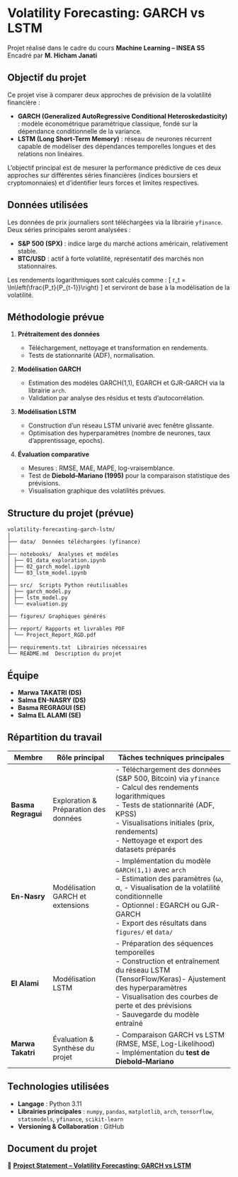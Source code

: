 # Volatility Forecasting: GARCH vs LSTM

Projet réalisé dans le cadre du cours **Machine Learning – INSEA S5**  
Encadré par **M. Hicham Janati**


## Objectif du projet

Ce projet vise à comparer deux approches de prévision de la volatilité financière :

- **GARCH (Generalized AutoRegressive Conditional Heteroskedasticity)** : modèle économétrique paramétrique classique, fondé sur la dépendance conditionnelle de la variance.
- **LSTM (Long Short-Term Memory)** : réseau de neurones récurrent capable de modéliser des dépendances temporelles longues et des relations non linéaires.

L’objectif principal est de mesurer la performance prédictive de ces deux approches sur différentes séries financières (indices boursiers et cryptomonnaies) et d’identifier leurs forces et limites respectives.



##  Données utilisées

Les données de prix journaliers sont téléchargées via la librairie `yfinance`.  
Deux séries principales seront analysées :

- **S&P 500 (SPX)** : indice large du marché actions américain, relativement stable.  
- **BTC/USD** : actif à forte volatilité, représentatif des marchés non stationnaires.

Les rendements logarithmiques sont calculés comme :
\[
r_t = \ln\left(\frac{P_t}{P_{t-1}}\right)
\]
et serviront de base à la modélisation de la volatilité.


## Méthodologie prévue

1. **Prétraitement des données**  
   - Téléchargement, nettoyage et transformation en rendements.  
   - Tests de stationnarité (ADF), normalisation.  

2. **Modélisation GARCH**  
   - Estimation des modèles GARCH(1,1), EGARCH et GJR-GARCH via la librairie `arch`.  
   - Validation par analyse des résidus et tests d’autocorrélation.  

3. **Modélisation LSTM**  
   - Construction d’un réseau LSTM univarié avec fenêtre glissante.  
   - Optimisation des hyperparamètres (nombre de neurones, taux d’apprentissage, epochs).  

4. **Évaluation comparative**  
   - Mesures : RMSE, MAE, MAPE, log-vraisemblance.  
   - Test de **Diebold–Mariano (1995)** pour la comparaison statistique des prévisions.  
   - Visualisation graphique des volatilités prévues.



## Structure du projet (prévue)
```
volatility-forecasting-garch-lstm/
│
├── data/  Données téléchargées (yfinance)
│
├── notebooks/  Analyses et modèles
│ ├── 01_data_exploration.ipynb
│ ├── 02_garch_model.ipynb
│ └── 03_lstm_model.ipynb
│
├── src/  Scripts Python réutilisables
│ ├── garch_model.py
│ ├── lstm_model.py
│ └── evaluation.py
│
├── figures/ Graphiques générés
│
├── report/ Rapports et livrables PDF
│ └── Project_Report_RGD.pdf
│
├── requirements.txt  Librairies nécessaires
└── README.md  Description du projet
```
## Équipe

- **Marwa TAKATRI (DS)**  
- **Salma EN-NASRY (DS)**  
- **Basma REGRAGUI (SE)**
- **Salma EL ALAMI (SE)**


## Répartition du travail

| Membre         | Rôle principal                                           | Tâches techniques principales |
|----------------|----------------------------------------------------------|-------------------------------|
| **Basma Regragui** | Exploration & Préparation des données | - Téléchargement des données (S&P 500, Bitcoin) via `yfinance`<br>- Calcul des rendements logarithmiques<br>- Tests de stationnarité (ADF, KPSS)<br>- Visualisations initiales (prix, rendements)<br>- Nettoyage et export des datasets préparés |
| **En-Nasry** | Modélisation GARCH et extensions | - Implémentation du modèle `GARCH(1,1)` avec `arch`<br>- Estimation des paramètres (ω, α, - Visualisation de la volatilité conditionnelle<br>- Optionnel : EGARCH ou GJR-GARCH<br>- Export des résultats dans `figures/` et `data/` |
| **El Alami** | Modélisation LSTM | - Préparation des séquences temporelles<br>- Construction et entraînement du réseau LSTM (TensorFlow/Keras)- Ajustement des hyperparamètres<br>- Visualisation des courbes de perte et des prévisions<br>- Sauvegarde du modèle entraîné |
| **Marwa Takatri** | Évaluation & Synthèse du projet | - Comparaison GARCH vs LSTM (RMSE, MSE, Log-Likelihood)<br>- Implémentation du **test de Diebold–Mariano**


## Technologies utilisées

- **Langage** : Python 3.11  
- **Librairies principales** : `numpy`, `pandas`, `matplotlib`, `arch`, `tensorflow`, `statsmodels`, `yfinance`, `scikit-learn`  
- **Versioning & Collaboration** : GitHub  





##  Document du projet

📄 [**Project Statement – Volatility Forecasting: GARCH vs LSTM**](./report/Project_Report_RGD.pdf)

